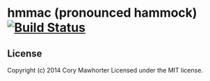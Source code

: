 # hmmac (pronounced hammock) [![Build Status](https://secure.travis-ci.org/cmawhorter/hmmac.png)](http://travis-ci.org/cmawhorter/hmmac)

## License
Copyright (c) 2014 Cory Mawhorter
Licensed under the MIT license.


